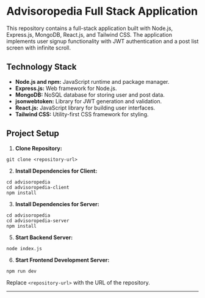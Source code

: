 # Advisoropedia Full Stack Application

This repository contains a full-stack application built with Node.js, Express.js, MongoDB, React.js, and Tailwind CSS. The application implements user signup functionality with JWT authentication and a post list screen with infinite scroll.

## Technology Stack

-  **Node.js and npm:** JavaScript runtime and package manager.
-  **Express.js:** Web framework for Node.js.
-  **MongoDB:** NoSQL database for storing user and post data.
-  **jsonwebtoken:** Library for JWT generation and validation.
-  **React.js:** JavaScript library for building user interfaces.
-  **Tailwind CSS:** Utility-first CSS framework for styling.

## Project Setup

1. **Clone Repository:**

```
git clone <repository-url>
```

2. **Install Dependencies for Client:**

```
cd advisoropedia
cd advisoropedia-client
npm install
```

3. **Install Dependencies for Server:**

```
cd advisoropedia
cd advisoropedia-server
npm install
```
5. **Start Backend Server:**

```
node index.js
```

6. **Start Frontend Development Server:**

```
npm run dev
```

Replace `<repository-url>` with the URL of the repository.

---
